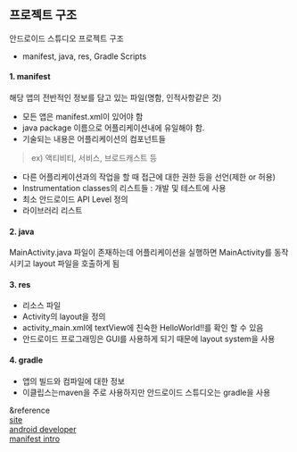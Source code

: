 프로젝트 구조
------------

안드로이드 스튜디오 프로젝트 구조
- manifest, java, res, Gradle Scripts

#### 1. manifest
해당 앱의 전반적인 정보를 담고 있는 파일(명함, 인적사항같은 것)
- 모든 앱은 manifest.xml이 있어야 함
- java package 이름으로 어플리케이션내에 유일해야 함.
- 기술되는 내용은 어플리케이션의 컴포넌트들
> ex) 액티비티, 서비스, 브로드캐스트 등
- 다른 어플리케이션과의 작업을 할 때 접근에 대한 권한 등을 선언(제한 or 허용)
- Instrumentation classes의 리스트들 : 개발 및 테스트에 사용
- 최소 안드로이드 API Level 정의
- 라이브러리 리스트

#### 2. java
MainActivity.java 파일이 존재하는데 어플리케이션을 실행하면 MainActivity를 동작시키고 layout 파일을 호출하게 됨

#### 3. res
- 리소스 파일
- Activity의 layout을 정의
- activity_main.xml에 textView에 친숙한 HelloWorld!!를 확인 할 수 있음
- 안드로이드 프로그래밍은 GUI를 사용하게 되기 때문에 layout system을 사용

#### 4. gradle
- 앱의 빌드와 컴파일에 대한 정보
- 이클립스는maven을 주로 사용하지만 안드로이드 스튜디오는 gradle을 사용

&reference   
[site](https://m.blog.naver.com/PostView.nhn?blogId=khrock89&logNo=220918924049&proxyReferer=https:%2F%2Fwww.google.com%2F)   
[android developer](https://developer.android.com/training/basics/firstapp/creating-project.html)   
[manifest intro](https://developer.android.com/guide/topics/manifest/manifest-intro.html)
